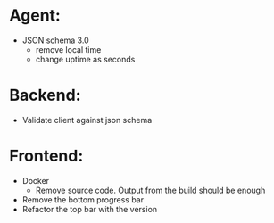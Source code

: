# Agent:
- JSON schema 3.0
    - remove local time
    - change uptime as seconds

# Backend:
- Validate client against json schema

# Frontend:
- Docker
    - Remove source code. Output from the build should be enough
- Remove the bottom progress bar
- Refactor the top bar with the version